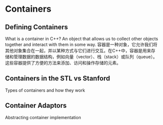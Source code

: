 # Containers

## Defining Containers

What is a container in C++?
An object that allows us to collect other objects together and interact with them in some way.
容器是一种对象，它允许我们将其他对象集合在一起，并以某种方式与它们进行交互。在C++中，容器是用来存储和管理数据的数据结构，例如向量（vector）、栈（stack）或队列（queue）。这些容器提供了方便的方法来添加、访问和操作存储的元素。

## Containers in the STL vs Stanford

Types of containers and how they work

## Container Adaptors

Abstracting container implementation
